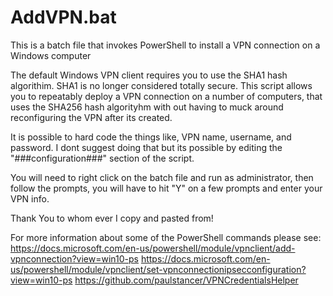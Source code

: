 # AddVPN.bat
This is a batch file that invokes PowerShell to install a VPN connection on a Windows computer


The default Windows VPN client requires you to use the SHA1 hash algorithim. SHA1 is no longer considered totally secure. This script allows you to repeatably deploy a VPN connection on a number of computers, that uses the SHA256 hash algorityhm with out having to muck around reconfiguring the VPN after its created.

It is possible to hard code the things like, VPN name, username, and password. I dont suggest doing that but its possible by editing the "###configuration###" section of the script.


You will need to right click on the batch file and run as administrator, then follow the prompts, you will have to hit "Y" on a few prompts and enter your VPN info.

Thank You to whom ever I copy and pasted from!


For more information about some of the PowerShell commands please see:
https://docs.microsoft.com/en-us/powershell/module/vpnclient/add-vpnconnection?view=win10-ps
https://docs.microsoft.com/en-us/powershell/module/vpnclient/set-vpnconnectionipsecconfiguration?view=win10-ps
https://github.com/paulstancer/VPNCredentialsHelper
